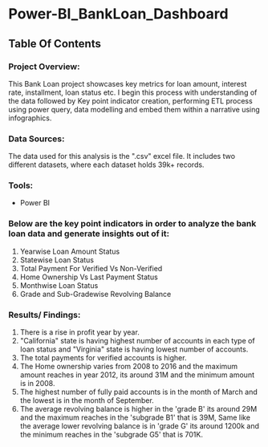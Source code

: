 # Power-BI_BankLoan_Dashboard

## Table Of Contents

### Project Overview:
This Bank Loan project showcases key metrics for loan amount, interest rate, installment, loan status etc. I begin this process with understanding of the data followed by Key point indicator creation, performing ETL process using power query, data modelling and embed them within a narrative using infographics.

### Data Sources:
The data used for this analysis is the ".csv" excel file. It includes two different datasets, where each dataset holds 39k+ records.

### Tools:
- Power BI

### Below are the key point indicators in order to analyze the bank loan data and generate insights out of it:

1. Yearwise Loan Amount Status
2. Statewise Loan Status
3. Total Payment For Verified Vs Non-Verified
4. Home Ownership Vs Last Payment Status
5. Monthwise Loan Status
6. Grade and Sub-Gradewise Revolving Balance

### Results/ Findings:

1. There is a rise in profit year by year.
2. "California" state is having highest number of accounts in each type of loan status and "Virginia" state is having lowest number of accounts.
3. The total payments for verified accounts is higher.
4. The Home ownership varies from 2008 to 2016 and the maximum amount reaches in year 2012, its around 31M and the minimum amount is in 2008.
5. The highest number of fully paid accounts is in the month of March and the lowest is in the month of September.
6. The average revolving balance is higher in the 'grade B' its around 29M and the maximum reaches in the 'subgrade B1' that is 39M, Same like the average lower revolving balance is in 'grade G' its around 1200k and the minimum reaches in the 'subgrade G5' that is 701K.
